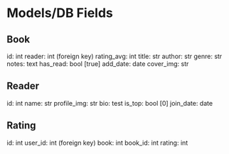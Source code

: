 # Models/DB Fields

## Book
id: int
reader: int (foreign key)
rating_avg: int
title: str
author: str
genre: str
notes: text
has_read: bool [true]
add_date: date
cover_img: str

## Reader
id: int
name: str
profile_img: str
bio: test
is_top: bool [0]
join_date: date

## Rating
id: int
user_id: int (foreign key)
book: int
book_id: int
rating: int